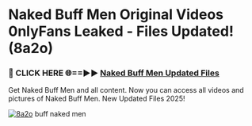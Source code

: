 # Naked Buff Men Original Videos 0nlyFans Leaked - Files Updated! (8a2o)

<h3>🔴 CLICK HERE 🌐==►► <a href="https://tinyurl.com/yckcrads" rel="nofollow">Naked Buff Men Updated Files</a></h3>

Get Naked Buff Men and all content. Now you can access all videos and pictures of Naked Buff Men. New Updated Files 2025!

[![8a2o](https://i.imgur.com/hpKpOFt.gif)](https://tinyurl.com/yckcrads)
buff naked men